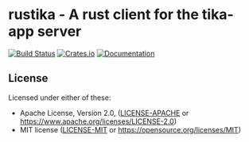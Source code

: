 rustika - A rust client for the tika-app server
=====================
[![Build Status](https://travis-ci.com/MattsSe/rustika.svg?branch=master)](https://travis-ci.com/MattsSe/rustika)
[![Crates.io](https://img.shields.io/crates/v/rustika.svg)](https://crates.io/crates/rustika)
[![Documentation](https://docs.rs/rustika/badge.svg)](https://docs.rs/rustika)


## License

Licensed under either of these:

 * Apache License, Version 2.0, ([LICENSE-APACHE](LICENSE-APACHE) or
   https://www.apache.org/licenses/LICENSE-2.0)
 * MIT license ([LICENSE-MIT](LICENSE-MIT) or
   https://opensource.org/licenses/MIT)
   
